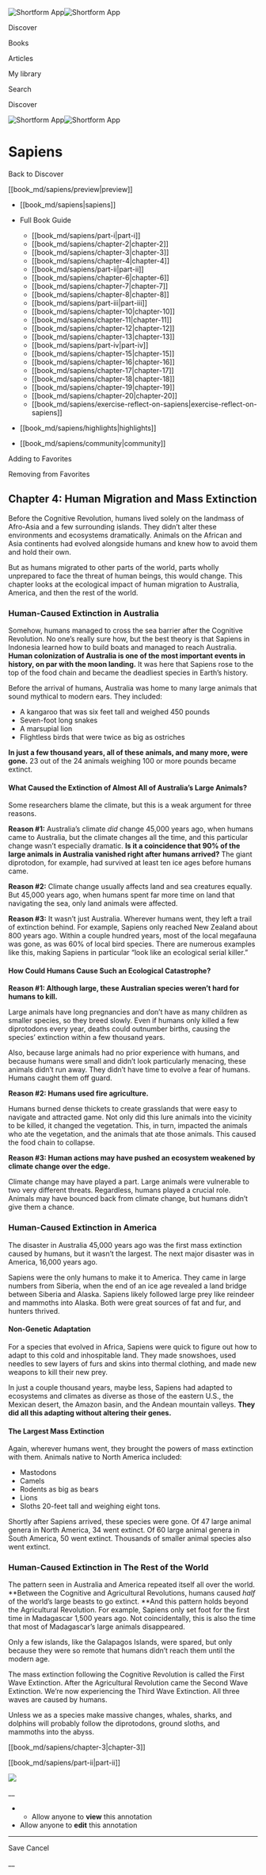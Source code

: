 ![Shortform App](/img/logo.36a2399e.svg)![Shortform App](/img/logo-dark.70c1b072.svg)

Discover

Books

Articles

My library

Search

Discover

![Shortform App](/img/logo.36a2399e.svg)![Shortform App](/img/logo-dark.70c1b072.svg)

# Sapiens

Back to Discover

[[book_md/sapiens/preview|preview]]

  * [[book_md/sapiens|sapiens]]
  * Full Book Guide

    * [[book_md/sapiens/part-i|part-i]]
    * [[book_md/sapiens/chapter-2|chapter-2]]
    * [[book_md/sapiens/chapter-3|chapter-3]]
    * [[book_md/sapiens/chapter-4|chapter-4]]
    * [[book_md/sapiens/part-ii|part-ii]]
    * [[book_md/sapiens/chapter-6|chapter-6]]
    * [[book_md/sapiens/chapter-7|chapter-7]]
    * [[book_md/sapiens/chapter-8|chapter-8]]
    * [[book_md/sapiens/part-iii|part-iii]]
    * [[book_md/sapiens/chapter-10|chapter-10]]
    * [[book_md/sapiens/chapter-11|chapter-11]]
    * [[book_md/sapiens/chapter-12|chapter-12]]
    * [[book_md/sapiens/chapter-13|chapter-13]]
    * [[book_md/sapiens/part-iv|part-iv]]
    * [[book_md/sapiens/chapter-15|chapter-15]]
    * [[book_md/sapiens/chapter-16|chapter-16]]
    * [[book_md/sapiens/chapter-17|chapter-17]]
    * [[book_md/sapiens/chapter-18|chapter-18]]
    * [[book_md/sapiens/chapter-19|chapter-19]]
    * [[book_md/sapiens/chapter-20|chapter-20]]
    * [[book_md/sapiens/exercise-reflect-on-sapiens|exercise-reflect-on-sapiens]]
  * [[book_md/sapiens/highlights|highlights]]
  * [[book_md/sapiens/community|community]]



Adding to Favorites 

Removing from Favorites 

## Chapter 4: Human Migration and Mass Extinction

Before the Cognitive Revolution, humans lived solely on the landmass of Afro-Asia and a few surrounding islands. They didn’t alter these environments and ecosystems dramatically. Animals on the African and Asia continents had evolved alongside humans and knew how to avoid them and hold their own.

But as humans migrated to other parts of the world, parts wholly unprepared to face the threat of human beings, this would change. This chapter looks at the ecological impact of human migration to Australia, America, and then the rest of the world.

### Human-Caused Extinction in Australia

Somehow, humans managed to cross the sea barrier after the Cognitive Revolution. No one’s really sure how, but the best theory is that Sapiens in Indonesia learned how to build boats and managed to reach Australia. **Human colonization of Australia is one of the most important events in history, on par with the moon landing.** It was here that Sapiens rose to the top of the food chain and became the deadliest species in Earth’s history.

Before the arrival of humans, Australia was home to many large animals that sound mythical to modern ears. They included:

  * A kangaroo that was six feet tall and weighed 450 pounds
  * Seven-foot long snakes
  * A marsupial lion
  * Flightless birds that were twice as big as ostriches



**In just a few thousand years, all of these animals, and many more, were gone.** 23 out of the 24 animals weighing 100 or more pounds became extinct.

#### What Caused the Extinction of Almost All of Australia’s Large Animals?

Some researchers blame the climate, but this is a weak argument for three reasons.

**Reason #1:** Australia’s climate _did_ change 45,000 years ago, when humans came to Australia, but the climate changes all the time, and this particular change wasn’t especially dramatic. **Is it a coincidence that 90% of the large animals in Australia vanished right after humans arrived?** The giant diprotodon, for example, had survived at least ten ice ages before humans came.

**Reason #2:** Climate change usually affects land and sea creatures equally. But 45,000 years ago, when humans spent far more time on land that navigating the sea, only land animals were affected.

**Reason #3:** It wasn’t just Australia. Wherever humans went, they left a trail of extinction behind. For example, Sapiens only reached New Zealand about 800 years ago. Within a couple hundred years, most of the local megafauna was gone, as was 60% of local bird species. There are numerous examples like this, making Sapiens in particular “look like an ecological serial killer.”

#### How Could Humans Cause Such an Ecological Catastrophe?

**Reason #1: Although large, these Australian species weren’t hard for humans to kill.**

Large animals have long pregnancies and don’t have as many children as smaller species, so they breed slowly. Even if humans only killed a few diprotodons every year, deaths could outnumber births, causing the species’ extinction within a few thousand years.

Also, because large animals had no prior experience with humans, and because humans were small and didn’t look particularly menacing, these animals didn’t run away. They didn’t have time to evolve a fear of humans. Humans caught them off guard.

**Reason #2: Humans used fire agriculture.**

Humans burned dense thickets to create grasslands that were easy to navigate and attracted game. Not only did this lure animals into the vicinity to be killed, it changed the vegetation. This, in turn, impacted the animals who ate the vegetation, and the animals that ate those animals. This caused the food chain to collapse.

**Reason #3: Human actions may have pushed an ecosystem weakened by climate change over the edge.**

Climate change may have played a part. Large animals were vulnerable to two very different threats. Regardless, humans played a crucial role. Animals may have bounced back from climate change, but humans didn’t give them a chance.

### Human-Caused Extinction in America

The disaster in Australia 45,000 years ago was the first mass extinction caused by humans, but it wasn’t the largest. The next major disaster was in America, 16,000 years ago.

Sapiens were the only humans to make it to America. They came in large numbers from Siberia, when the end of an ice age revealed a land bridge between Siberia and Alaska. Sapiens likely followed large prey like reindeer and mammoths into Alaska. Both were great sources of fat and fur, and hunters thrived.

#### Non-Genetic Adaptation

For a species that evolved in Africa, Sapiens were quick to figure out how to adapt to this cold and inhospitable land. They made snowshoes, used needles to sew layers of furs and skins into thermal clothing, and made new weapons to kill their new prey.

In just a couple thousand years, maybe less, Sapiens had adapted to ecosystems and climates as diverse as those of the eastern U.S., the Mexican desert, the Amazon basin, and the Andean mountain valleys. **They did all this adapting without altering their genes.**

#### The Largest Mass Extinction

Again, wherever humans went, they brought the powers of mass extinction with them. Animals native to North America included:

  * Mastodons
  * Camels
  * Rodents as big as bears
  * Lions
  * Sloths 20-feet tall and weighing eight tons.



Shortly after Sapiens arrived, these species were gone. Of 47 large animal genera in North America, 34 went extinct. Of 60 large animal genera in South America, 50 went extinct. Thousands of smaller animal species also went extinct.

### Human-Caused Extinction in The Rest of the World

The pattern seen in Australia and America repeated itself all over the world. **Between the Cognitive and Agricultural Revolutions, humans caused _half_ of the world’s large beasts to go extinct. **And this pattern holds beyond the Agricultural Revolution. For example, Sapiens only set foot for the first time in Madagascar 1,500 years ago. Not coincidentally, this is also the time that most of Madagascar’s large animals disappeared.

Only a few islands, like the Galapagos Islands, were spared, but only because they were so remote that humans didn’t reach them until the modern age.

The mass extinction following the Cognitive Revolution is called the First Wave Extinction. After the Agricultural Revolution came the Second Wave Extinction. We’re now experiencing the Third Wave Extinction. All three waves are caused by humans.

Unless we as a species make massive changes, whales, sharks, and dolphins will probably follow the diprotodons, ground sloths, and mammoths into the abyss.

[[book_md/sapiens/chapter-3|chapter-3]]

[[book_md/sapiens/part-ii|part-ii]]

![](https://bat.bing.com/action/0?ti=56018282&Ver=2&mid=39552139-c14f-41bd-afa1-c7fed63cf196&sid=f30c5e70639211ee87d33f0876d93783&vid=f30c9700639211eeb3a75d830392c94f&vids=0&msclkid=N&pi=0&lg=en-US&sw=800&sh=600&sc=24&nwd=1&tl=Shortform%20%7C%20Book&p=https%3A%2F%2Fwww.shortform.com%2Fapp%2Fbook%2Fsapiens%2Fchapter-4&r=&lt=496&evt=pageLoad&sv=1&rn=673408)

__

  *   * Allow anyone to **view** this annotation
  * Allow anyone to **edit** this annotation



* * *

Save Cancel

__



